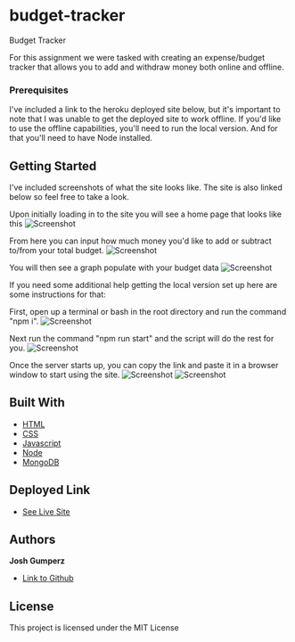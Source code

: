 # budget-tracker
Budget Tracker

For this assignment we were tasked with creating an expense/budget tracker that allows you to add and withdraw money both online and offline. 

### Prerequisites

I've included a link to the heroku deployed site below, but it's important to note that I was unable to get the deployed site to work offline. If you'd like to use the offline capabilities, you'll need to run the local version. And for that you'll need to have Node installed. 

## Getting Started

I've included screenshots of what the site looks like. The site is also linked below so feel free to take a look. 

Upon initially loading in to the site you will see a home page that looks like this
![Screenshot]()

From here you can input how much money you'd like to add or subtract to/from your total budget.
![Screenshot]()

You will then see a graph populate with your budget data
![Screenshot]()

If you need some additional help getting the local version set up here are some instructions for that:

First, open up a terminal or bash in the root directory and run the command "npm i". 
![Screenshot]()

Next run the command "npm run start" and the script will do the rest for you. 
![Screenshot]()

Once the server starts up, you can copy the link and paste it in a browser window to start using the site.
![Screenshot]()
![Screenshot]()

## Built With
* [HTML](https://developer.mozilla.org/en-US/docs/Web/HTML)
* [CSS](https://developer.mozilla.org/en-US/docs/Web/CSS)
* [Javascript](https://developer.mozilla.org/en-US/docs/Web/JavaScript)
* [Node](https://developer.mozilla.org/en-US/docs/Web/JavaScript)
* [MongoDB](https://developer.mozilla.org/en-US/docs/Web/JavaScript)

## Deployed Link

* [See Live Site]()


## Authors

**Josh Gumperz** 

- [Link to Github](https://github.com/JoshGumperz)

## License

This project is licensed under the MIT License 